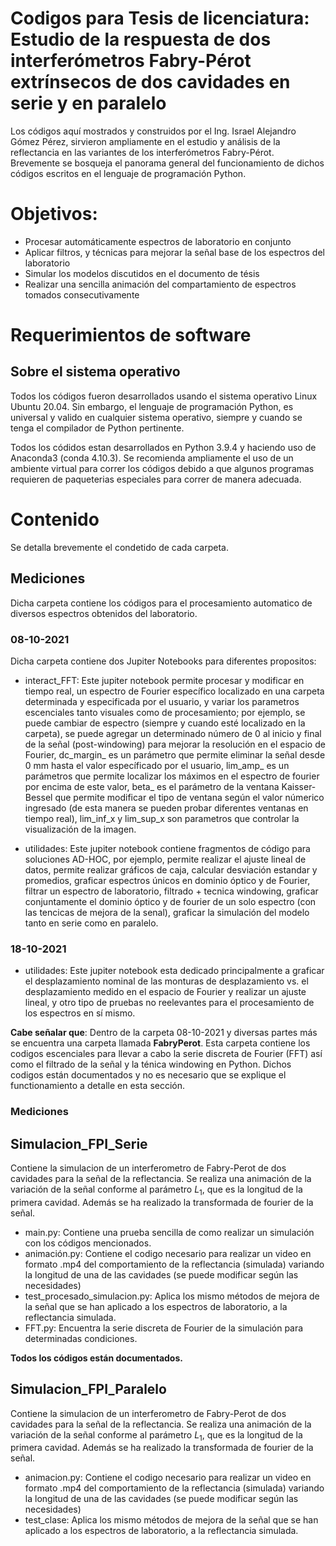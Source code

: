 # Codigos para Tesis de licenciatura: Estudio de la respuesta de dos interferómetros Fabry-Pérot extrínsecos de dos cavidades en serie y en paralelo

Los códigos aquí mostrados y construidos por el Ing. Israel Alejandro Gómez Pérez, sirvieron ampliamente en el estudio y análisis de la reflectancia en las variantes de los interferómetros Fabry-Pérot. Brevemente se bosqueja el panorama general del funcionamiento de dichos códigos escritos en el lenguaje de programación Python.

# Objetivos:
- Procesar automáticamente espectros de laboratorio en conjunto
- Aplicar filtros, y técnicas para mejorar la señal base de los espectros del laboratorio
- Simular los modelos discutidos en el documento de tésis
- Realizar una sencilla animación del compartamiento de espectros tomados consecutivamente 

# Requerimientos de software

## Sobre el sistema operativo

Todos los códigos fueron desarrollados usando el sistema operativo Linux Ubuntu 20.04. Sin embargo, el lenguaje de programación Python, es universal y valido en cualquier sistema operativo, siempre y cuando se tenga el compilador de Python pertinente. 

Todos los códidos estan desarrollados en Python 3.9.4 y haciendo uso de Anaconda3 (conda 4.10.3). Se recomienda ampliamente el uso de un ambiente virtual para correr los códigos debido a que algunos programas requieren de paqueterias especiales para correr de manera adecuada. 

# Contenido

Se detalla brevemente el condetido de cada carpeta. 

## Mediciones

Dicha carpeta contiene los códigos para el procesamiento automatico de diversos espectros obtenidos del laboratorio. 

### 08-10-2021
Dicha carpeta contiene dos Jupiter Notebooks para diferentes propositos:

- interact_FFT: Este jupiter notebook permite procesar y modificar en tiempo real, un espectro de Fourier específico localizado en una carpeta determinada y especificada por el usuario, y variar los parametros escenciales tanto visuales como de procesamiento; por ejemplo, se puede cambiar de espectro (siempre y cuando esté localizado en la carpeta), se puede agregar un determinado número de 0 al inicio y final de la señal (post-windowing) para mejorar la resolución en el espacio de Fourier, dc_margin_ es un parámetro que permite eliminar la señal desde 0 mm hasta el valor específicado por el usuario, lim_amp_ es un parámetros que permite localizar los máximos en el espectro de fourier por encima de este valor, beta_ es el parámetro de la ventana Kaisser-Bessel que permite modificar el tipo de ventana según el valor númerico ingresado (de esta manera se pueden probar diferentes ventanas en tiempo real), lim_inf_x y lim_sup_x son parametros que controlar la visualización de la imagen.

- utilidades: Este jupiter notebook contiene fragmentos de código para soluciones AD-HOC, por ejemplo, permite realizar el ajuste lineal de datos, permite realizar gráficos de caja, calcular desviación estandar y promedios, graficar espectros únicos en dominio óptico y de Fourier, filtrar un espectro de laboratorio, filtrado + tecnica windowing, graficar conjuntamente el dominio óptico y de fourier de un solo espectro (con las tencicas de mejora de la senal), graficar la simulación del modelo tanto en serie como en paralelo. 

### 18-10-2021

- utilidades: Este jupiter notebook esta dedicado principalmente a graficar el desplazamiento nominal de las monturas de desplazamiento vs. el desplazamiento medido en el espacio de Fourier y realizar un ajuste lineal, y otro tipo de pruebas no reelevantes para el procesamiento de los espectros en sí mismo.

**Cabe señalar que**: Dentro de la carpeta 08-10-2021 y diversas partes más se encuentra una carpeta llamada **FabryPerot**. Esta carpeta contiene los codigos escenciales para llevar a cabo la serie discreta de Fourier (FFT) así como el filtrado de la señal y la ténica windowing en Python. Dichos codigos están documentados y no es necesario que se explique el functionamiento a detalle en esta sección.

### Mediciones



## Simulacion_FPI_Serie

Contiene la simulacion de un interferometro de Fabry-Perot de dos cavidades para la señal de la reflectancia. Se realiza una animación de la variación de la señal conforme al parámetro $L_{1}$, que es la longitud de la primera cavidad. Además se ha realizado la transformada de fourier de la señal.

- main.py: Contiene una prueba sencilla de como realizar un simulación con los códigos mencionados.
- animación.py: Contiene el codigo necesario para realizar un video en formato .mp4 del comportamiento de la reflectancia (simulada) variando la longitud de una de las cavidades (se puede modificar según las necesidades)
- test_procesado_simulacion.py: Aplica los mismo métodos de mejora de la señal que se han aplicado a los espectros de laboratorio, a la reflectancia simulada.
- FFT.py: Encuentra la serie discreta de Fourier de la simulación para determinadas condiciones.

**Todos los códigos están documentados.**

## Simulacion_FPI_Paralelo

Contiene la simulacion de un interferometro de Fabry-Perot de dos cavidades para la señal de la reflectancia. Se realiza una animación de la variación de la señal conforme al parámetro $L_{1}$, que es la longitud de la primera cavidad. Además se ha realizado la transformada de fourier de la señal.

- animacion.py: Contiene el codigo necesario para realizar un video en formato .mp4 del comportamiento de la reflectancia (simulada) variando la longitud de una de las cavidades (se puede modificar según las necesidades)
- test_clase: Aplica los mismo métodos de mejora de la señal que se han aplicado a los espectros de laboratorio, a la reflectancia simulada.

